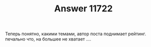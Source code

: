 ﻿---
title: "Answer 11722"
se.owner.user_id: 397352
se.owner.display_name: "Vopos"
se.owner.link: "https://ru.meta.stackoverflow.com/users/397352/vopos"
se.answer_id: 11722
se.question_id: 10417
se.post_type: answer
se.is_accepted: False
---
<p>Теперь понятно, какими темами, автор поста поднимает рейтинг. печально что, на большее не хватает ....</p>
